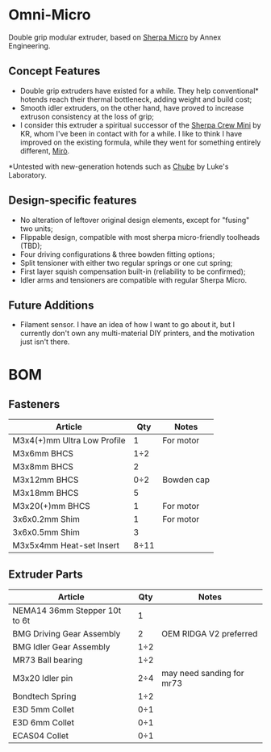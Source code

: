 # Omni-Micro
Double grip modular extruder, based on [Sherpa Micro](https://github.com/Annex-Engineering/Sherpa_Micro-Extruder) by Annex Engineering.
## Concept Features
- Double grip extruders have existed for a while. They help conventional* hotends reach their thermal bottleneck, adding weight and build cost;
- Smooth idler extruders, on the other hand, have proved to increase extruson consistency at the loss of grip;
- I consider this extruder a spiritual successor of the [Sherpa Crew Mini](https://github.com/jrlomas/Sherpa-Crew-Mini) by KR, whom I've been in contact with for a while. I like to think I have improved on the existing formula, while they went for something entirely different, [Mirò](https://github.com/jrlomas/miro-extruder).
  
*Untested with new-generation hotends such as [Chube](https://chubehotend.com/) by Luke's Laboratory.
## Design-specific features
- No alteration of leftover original design elements, except for "fusing" two units;
- Flippable design, compatible with most sherpa micro-friendly toolheads (TBD);
- Four driving configurations & three bowden fitting options;
- Split tensioner with either two regular springs or one cut spring;
- First layer squish compensation built-in (reliability to be confirmed);
- Idler arms and tensioners are compatible with regular Sherpa Micro.
## Future Additions
- Filament sensor.
  I have an idea of how I want to go about it, but I currently don't own any multi-material DIY printers, and the motivation just isn't there.
# BOM

## Fasteners

| Article                    | Qty         | Notes       |
|---------------------------|-------------|-------------|
| M3x4(+)mm Ultra Low Profile | 1           | For motor   |
| M3x6mm BHCS                | 1÷2       |             |
| M3x8mm BHCS                | 2           |             |
| M3x12mm BHCS               | 0÷2       | Bowden cap  |
| M3x18mm BHCS               | 5           |             |
| M3x20(+)mm BHCS            | 1           | For motor   |
| 3x6x0.2mm Shim             | 1           | For motor   |
| 3x6x0.5mm Shim             | 3           |             |
| M3x5x4mm Heat-set Insert   | 8÷11      |             |

## Extruder Parts

| Article                          | Qty       | Notes                     |
|----------------------------------|-----------|---------------------------|
| NEMA14 36mm Stepper 10t to 6t    | 1         |                           |
| BMG Driving Gear Assembly        | 2         | OEM RIDGA V2 preferred    |
| BMG Idler Gear Assembly          | 1÷2     |                           |
| MR73 Ball bearing                | 1÷2     |                           |
| M3x20 Idler pin                  | 2÷4     | may need sanding for mr73 |
| Bondtech Spring                  | 1÷2     |                           |
| E3D 5mm Collet                   | 0÷1     |                           |
| E3D 6mm Collet                   | 0÷1     |                           |
| ECAS04 Collet                    | 0÷1     |                           |
